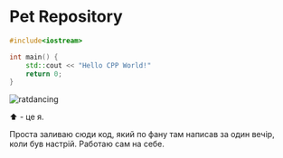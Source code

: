 # Pet Repository 

```c++
#include<iostream>

int main() {
    std::cout << "Hello CPP World!"
    return 0;
}
```

![ratdancing](https://media1.tenor.com/m/oJ9hAJxbOZMAAAAd/rat-dancing.gif)

:arrow_up: - це я.

Проста заливаю сюди код, який по фану там написав за один вечір, коли був настрій. Работаю сам на себе.
